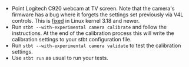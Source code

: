 * Point Logitech C920 webcam at TV screen. Note that the camera's firmware has
  a bug where it forgets the settings set previously via V4L controls. This is
  [fixed](https://git.kernel.org/cgit/linux/kernel/git/next/linux-next.git/log/?qt=grep&q=uvcvideo%3A+Work+around+buggy+Logitech+C920+firmware)
  in Linux kernel 3.18 and newer.
* Run `stbt --with-experimental camera calibrate` and follow the instructions.
  At the end of the calibration process this will write the calibration
  settings to your stbt configuration file.
* Run `stbt --with-experimental camera validate` to test the calibration
  settings.
* Use `stbt run` as usual to run your tests.
